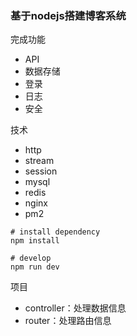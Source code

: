 ### 基于nodejs搭建博客系统
完成功能
- API
- 数据存储
- 登录
- 日志
- 安全

技术
- http
- stream
- session
- mysql
- redis
- nginx
- pm2

```
# install dependency
npm install

# develop
npm run dev
```

项目
- controller：处理数据信息
- router：处理路由信息